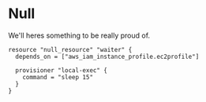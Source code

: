 # Null

We'll heres something to be really proud of.

```
resource "null_resource" "waiter" {
  depends_on = ["aws_iam_instance_profile.ec2profile"]

  provisioner "local-exec" {
    command = "sleep 15"
  }
}
```
